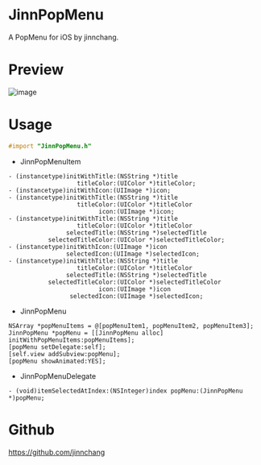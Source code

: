 # JinnPopMenu
A PopMenu for iOS by jinnchang.
# Preview
![image](https://github.com/jinnchang/JinnPopMenu/blob/master/Preview/preview.gif)
# Usage
```objective-c
#import "JinnPopMenu.h"
```
* JinnPopMenuItem
```objc
- (instancetype)initWithTitle:(NSString *)title
                   titleColor:(UIColor *)titleColor;
- (instancetype)initWithIcon:(UIImage *)icon;
- (instancetype)initWithTitle:(NSString *)title
                   titleColor:(UIColor *)titleColor
                         icon:(UIImage *)icon;
- (instancetype)initWithTitle:(NSString *)title
                   titleColor:(UIColor *)titleColor
                selectedTitle:(NSString *)selectedTitle
           selectedTitleColor:(UIColor *)selectedTitleColor;
- (instancetype)initWithIcon:(UIImage *)icon
                selectedIcon:(UIImage *)selectedIcon;
- (instancetype)initWithTitle:(NSString *)title
                   titleColor:(UIColor *)titleColor
                selectedTitle:(NSString *)selectedTitle
           selectedTitleColor:(UIColor *)selectedTitleColor
                         icon:(UIImage *)icon
                 selectedIcon:(UIImage *)selectedIcon;             
```
* JinnPopMenu
```objc
NSArray *popMenuItems = @[popMenuItem1, popMenuItem2, popMenuItem3];
JinnPopMenu *popMenu = [[JinnPopMenu alloc] initWithPopMenuItems:popMenuItems];
[popMenu setDelegate:self];
[self.view addSubview:popMenu];
[popMenu showAnimated:YES];
```
* JinnPopMenuDelegate
```objc
- (void)itemSelectedAtIndex:(NSInteger)index popMenu:(JinnPopMenu *)popMenu;
```
# Github
https://github.com/jinnchang
